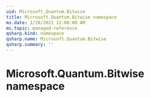 ```yaml
---
uid: Microsoft.Quantum.Bitwise
title: Microsoft.Quantum.Bitwise namespace
ms.date: 1/28/2021 12:00:00 AM
ms.topic: managed-reference
qsharp.kind: namespace
qsharp.name: Microsoft.Quantum.Bitwise
qsharp.summary: ''
---
```


# Microsoft.Quantum.Bitwise namespace



